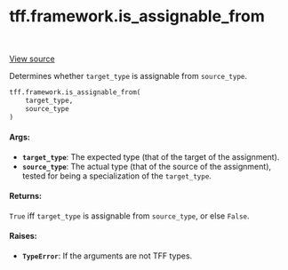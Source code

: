 <div itemscope itemtype="http://developers.google.com/ReferenceObject">
<meta itemprop="name" content="tff.framework.is_assignable_from" />
<meta itemprop="path" content="Stable" />
</div>

# tff.framework.is_assignable_from

<table class="tfo-notebook-buttons tfo-api" align="left">
</table>

<a target="_blank" href="http://github.com/tensorflow/federated/tree/master/tensorflow_federated/python/core/impl/type_utils.py">View
source</a>

Determines whether `target_type` is assignable from `source_type`.

```python
tff.framework.is_assignable_from(
    target_type,
    source_type
)
```

<!-- Placeholder for "Used in" -->

#### Args:

*   <b>`target_type`</b>: The expected type (that of the target of the
    assignment).
*   <b>`source_type`</b>: The actual type (that of the source of the
    assignment), tested for being a specialization of the `target_type`.

#### Returns:

`True` iff `target_type` is assignable from `source_type`, or else `False`.

#### Raises:

*   <b>`TypeError`</b>: If the arguments are not TFF types.
